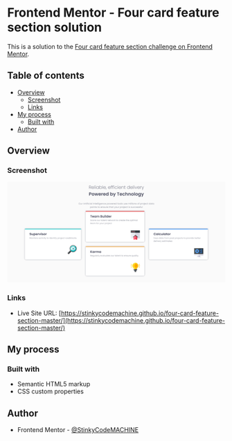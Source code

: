 # Frontend Mentor - Four card feature section solution

This is a solution to the [Four card feature section challenge on Frontend Mentor](https://www.frontendmentor.io/challenges/four-card-feature-section-weK1eFYK).

## Table of contents

- [Overview](#overview)
  - [Screenshot](#screenshot)
  - [Links](#links)
- [My process](#my-process)
  - [Built with](#built-with)
- [Author](#author)

## Overview

### Screenshot

![](./screenshot.png)

### Links

- Live Site URL: [https://stinkycodemachine.github.io/four-card-feature-section-master/](https://stinkycodemachine.github.io/four-card-feature-section-master/)


## My process

### Built with

- Semantic HTML5 markup
- CSS custom properties
## Author

- Frontend Mentor - [@StinkyCodeMACHINE](https://www.frontendmentor.io/profile/StinkyCodeMACHINE)

